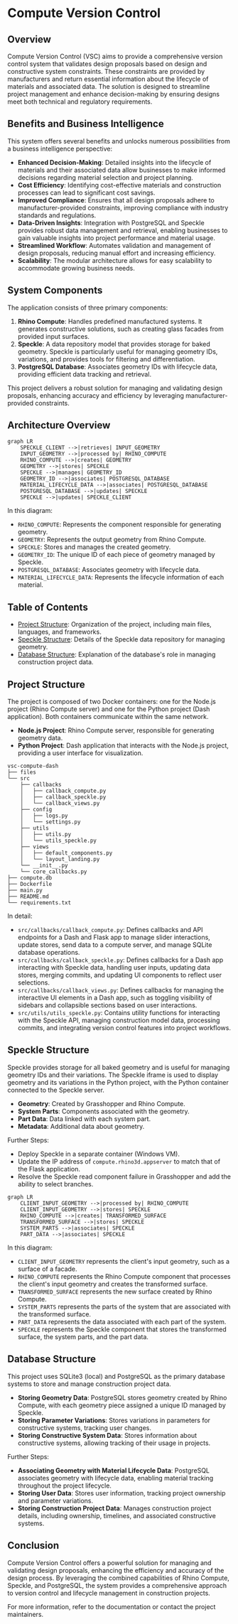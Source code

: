 # Compute Version Control

## Overview

Compute Version Control (VSC) aims to provide a comprehensive version control system that validates
design proposals based on design and constructive system constraints. These constraints are provided
by manufacturers and return essential information about the lifecycle of materials and associated
data. The solution is designed to streamline project management and enhance decision-making by
ensuring designs meet both technical and regulatory requirements.

## Benefits and Business Intelligence

This system offers several benefits and unlocks numerous possibilities from a business intelligence
perspective:

- **Enhanced Decision-Making**: Detailed insights into the lifecycle of materials and their
  associated data allow businesses to make informed decisions regarding material selection and
  project planning.
- **Cost Efficiency**: Identifying cost-effective materials and construction processes can lead to
  significant cost savings.
- **Improved Compliance**: Ensures that all design proposals adhere to manufacturer-provided
  constraints, improving compliance with industry standards and regulations.
- **Data-Driven Insights**: Integration with PostgreSQL and Speckle provides robust data management
  and retrieval, enabling businesses to gain valuable insights into project performance and material
  usage.
- **Streamlined Workflow**: Automates validation and management of design proposals, reducing manual
  effort and increasing efficiency.
- **Scalability**: The modular architecture allows for easy scalability to accommodate growing
  business needs.

## System Components

The application consists of three primary components:

1. **Rhino Compute**: Handles predefined manufactured systems. It generates constructive solutions,
   such as creating glass facades from provided input surfaces.
2. **Speckle**: A data repository model that provides storage for baked geometry. Speckle is
   particularly useful for managing geometry IDs, variations, and provides tools for filtering and
   differentiation.
3. **PostgreSQL Database**: Associates geometry IDs with lifecycle data, providing efficient data
   tracking and retrieval.

This project delivers a robust solution for managing and validating design proposals, enhancing
accuracy and efficiency by leveraging manufacturer-provided constraints.

## Architecture Overview

```mermaid
graph LR
    SPECKLE_CLIENT -->|retrieves| INPUT_GEOMETRY
    INPUT_GEOMETRY -->|processed by| RHINO_COMPUTE
    RHINO_COMPUTE -->|creates| GEOMETRY
    GEOMETRY -->|stores| SPECKLE
    SPECKLE -->|manages| GEOMETRY_ID
    GEOMETRY_ID -->|associates| POSTGRESQL_DATABASE
    MATERIAL_LIFECYCLE_DATA -->|associates| POSTGRESQL_DATABASE
    POSTGRESQL_DATABASE -->|updates| SPECKLE
    SPECKLE -->|updates| SPECKLE_CLIENT
```

In this diagram:

- `RHINO_COMPUTE`: Represents the component responsible for generating geometry.
- `GEOMETRY`: Represents the output geometry from Rhino Compute.
- `SPECKLE`: Stores and manages the created geometry.
- `GEOMETRY_ID`: The unique ID of each piece of geometry managed by Speckle.
- `POSTGRESQL_DATABASE`: Associates geometry with lifecycle data.
- `MATERIAL_LIFECYCLE_DATA`: Represents the lifecycle information of each material.

## Table of Contents

- [Project Structure](#project-structure): Organization of the project, including main files,
  languages, and frameworks.
- [Speckle Structure](#speckle-structure): Details of the Speckle data repository for managing
  geometry.
- [Database Structure](#database-structure): Explanation of the database's role in managing
  construction project data.

## Project Structure

The project is composed of two Docker containers: one for the Node.js project (Rhino Compute server)
and one for the Python project (Dash application). Both containers communicate within the same
network.

- **Node.js Project**: Rhino Compute server, responsible for generating geometry data.
- **Python Project**: Dash application that interacts with the Node.js project, providing a user
  interface for visualization.

```plaintext
vsc-compute-dash
├── files
└── src
    ├── callbacks
    │   ├── callback_compute.py
    │   ├── callback_speckle.py
    │   └── callback_views.py
    ├── config
    │   ├── logs.py
    │   └── settings.py
    ├── utils
    │   ├── utils.py
    │   └── utils_speckle.py
    ├── views
    │   ├── default_components.py
    │   └── layout_landing.py
    └── __init__.py
    └── core_callbacks.py
├── compute.db
├── Dockerfile
├── main.py
├── README.md
└── requirements.txt
```

In detail:

- `src/callbacks/callback_compute.py`: Defines callbacks and API endpoints for a Dash and Flask app
  to manage slider interactions, update stores, send data to a compute server, and manage SQLite
  database operations.
- `src/callbacks/callback_speckle.py`: Defines callbacks for a Dash app interacting with Speckle
  data, handling user inputs, updating data stores, merging commits, and updating UI components to
  reflect user selections.
- `src/callbacks/callback_views.py`: Defines callbacks for managing the interactive UI elements in a
  Dash app, such as toggling visibility of sidebars and collapsible sections based on user
  interactions.
- `src/utils/utils_speckle.py`: Contains utility functions for interacting with the Speckle API,
  managing construction model data, processing commits, and integrating version control features
  into project workflows.

## Speckle Structure

Speckle provides storage for all baked geometry and is useful for managing geometry IDs and their
variations. The Speckle iframe is used to display geometry and its variations in the Python project,
with the Python container connected to the Speckle server.

- **Geometry**: Created by Grasshopper and Rhino Compute.
- **System Parts**: Components associated with the geometry.
- **Part Data**: Data linked with each system part.
- **Metadata**: Additional data about geometry.

Further Steps:

- Deploy Speckle in a separate container (Windows VM).
- Update the IP address of `compute.rhino3d.appserver` to match that of the Flask application.
- Resolve the Speckle read component failure in Grasshopper and add the ability to select branches.

```mermaid
graph LR
    CLIENT_INPUT_GEOMETRY -->|processed by| RHINO_COMPUTE
    CLIENT_INPUT_GEOMETRY -->|stores| SPECKLE
    RHINO_COMPUTE -->|creates| TRANSFORMED_SURFACE
    TRANSFORMED_SURFACE -->|stores| SPECKLE
    SYSTEM_PARTS -->|associates| SPECKLE
    PART_DATA -->|associates| SPECKLE
```

In this diagram:

- `CLIENT_INPUT_GEOMETRY` represents the client's input geometry, such as a surface of a facade.
- `RHINO_COMPUTE` represents the Rhino Compute component that processes the client's input geometry
  and creates the
  transformed surface.
- `TRANSFORMED_SURFACE` represents the new surface created by Rhino Compute.
- `SYSTEM_PARTS` represents the parts of the system that are associated with the transformed
  surface.
- `PART_DATA` represents the data associated with each part of the system.
- `SPECKLE` represents the Speckle component that stores the transformed surface, the system parts,
  and the part data.

## Database Structure

This project uses SQLite3 (local) and PostgreSQL as the primary database systems to store and manage
construction project data.

- **Storing Geometry Data**: PostgreSQL stores geometry created by Rhino Compute, with each geometry
  piece assigned a unique ID managed by Speckle.
- **Storing Parameter Variations**: Stores variations in parameters for constructive systems,
  tracking user changes.
- **Storing Constructive System Data**: Stores information about constructive systems, allowing
  tracking of their usage in projects.

Further Steps:

- **Associating Geometry with Material Lifecycle Data**: PostgreSQL associates geometry with
  lifecycle data, enabling material tracking throughout the project lifecycle.
- **Storing User Data**: Stores user information, tracking project ownership and parameter
  variations.
- **Storing Construction Project Data**: Manages construction project details, including ownership,
  timelines, and associated constructive systems.

## Conclusion

Compute Version Control offers a powerful solution for managing and validating design proposals,
enhancing the efficiency and accuracy of the design process. By leveraging the combined capabilities
of Rhino Compute, Speckle, and PostgreSQL, the system provides a comprehensive approach to version
control and lifecycle management in construction projects.

For more information, refer to the documentation or contact the project maintainers.
